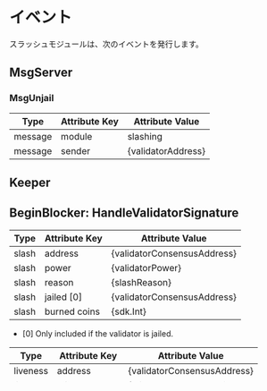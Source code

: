 # イベント

スラッシュモジュールは、次のイベントを発行します。 

## MsgServer

### MsgUnjail

| Type    | Attribute Key | Attribute Value |
| ------- | ------------- | --------------- |
| message | module        | slashing        |
| message | sender        | {validatorAddress} |

## Keeper

## BeginBlocker: HandleValidatorSignature

| Type  | Attribute Key | Attribute Value             |
| ----- | ------------- | --------------------------- |
| slash | address       | {validatorConsensusAddress} |
| slash | power         | {validatorPower}            |
| slash | reason        | {slashReason}               |
| slash | jailed [0]    | {validatorConsensusAddress} |
| slash | burned coins  | {sdk.Int}                   |

- [0] Only included if the validator is jailed.

| Type     | Attribute Key | Attribute Value             |
| -------- | ------------- | --------------------------- |
| liveness | address       | {validatorConsensusAddress} |
| liveness | missed_blocks | {missedBlocksCounter}       |
| liveness | height        | {blockHeight}               |

### Slash

+ `HandleValidatorSignature`の` "slash"`イベントと同じですが、`jailed`属性はありません

### Jail

| Type  | Attribute Key | Attribute Value    |
| ----- | ------------- | ------------------ |
| slash | jailed        | {validatorAddress} |
